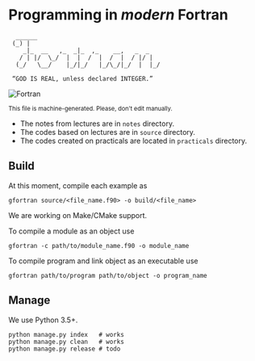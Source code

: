 # Programming in *modern* Fortran

```
  ______
 (_) |
    _|_  __   ,_  _|_  ,_    __,   _  _
   / | |/  \_/  |  |  /  |  /  |  / |/ |
  (_/   \__/    |_/|_/   |_/\_/|_/  |  |_/

 “GOD IS REAL, unless declared INTEGER.”
```

![Fortran](https://img.shields.io/badge/Language-Fortran-darkviolet.svg)


<small>This file is machine-generated. Please, don't edit manually.</small>

- The notes from lectures are in `notes` directory.
- The codes based on lectures are in `source` directory.
- The codes created on practicals are located in `practicals` directory.

## Build

At this moment, compile each example as

    gfortran source/<file_name.f90> -o build/<file_name>

We are working on Make/CMake support.

To compile a module as an object use

    gfortran -c path/to/module_name.f90 -o module_name

To compile program and link object as an executable use

    gfortran path/to/program path/to/object -o program_name

## Manage

We use Python 3.5+.

    python manage.py index   # works
    python manage.py clean   # works
    python manage.py release # todo
